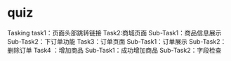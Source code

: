 # quiz
Tasking
task1：页面头部跳转链接 
Task2:商城页面 
  Sub-Task1：商品信息展示 
  Sub-Task2：下订单功能 
Task3：订单页面 
  Sub-Task1：订单展示 
  Sub-Task2：删除订单 
Task4 ：增加商品 
  Sub-Task1：成功增加商品 
  Sub-Task2：字段检查
